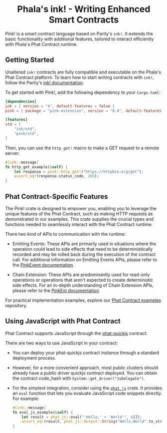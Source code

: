 <h1 align="center">Phala's ink! - Writing Enhanced Smart Contracts</h1>

Pink! is a smart contract language based on Parity's `ink!`. It extends the basic functionality with additional features, tailored to interact efficiently with Phala's Phat Contract runtime.

## Getting Started

Unaltered `ink!` contracts are fully compatible and executable on the Phala's Phat Contract platform. To learn how to start writing contracts with `ink!`, follow the Parity's [ink! documentation](https://paritytech.github.io/ink-docs/).

To get started with Pink!, add the following dependency to your `Cargo.toml`:

```toml
[dependencies]
ink = { version = "4", default-features = false }
pink = { package = "pink-extension", version = "0.4", default-features = false }

[features]
std = [
    "ink/std",
    "pink/std",
]
```

Then, you can use the `http_get!` macro to make a GET request to a remote server:

```rust
#[ink::message]
fn http_get_example(&self) {
    let response = pink::http_get!("https://httpbin.org/get");
    assert_eq!(response.status_code, 200);
}
```

## Phat Contract-Specific Features

The Pink! crate is designed to empower you, enabling you to leverage the unique features of the Phat Contract, such as making HTTP requests as demonstrated in our examples. This crate supplies the crucial types and functions needed to seamlessly interact with the Phat Contract runtime.

There two kind of APIs to communication with the runtime:

-   Emitting Events:
    These APIs are primarily used in situations where the operation could lead to side effects that need to be deterministically recorded and may be rolled back during the execution of the contract call. For additional information on Emitting Events APIs, please refer to the [PinkEvent documentation](crate::PinkEvent).

-   Chain Extension:
    These APIs are predominantly used for read-only operations or operations that aren't expected to create deterministic side effects. For an in-depth understanding of Chain Extension APIs, please refer to the [PinkExt documentation](crate::chain_extension::PinkExtBackend).

For practical implementation examples, explore our [Phat Contract examples](https://github.com/Phala-Network/phat-contract-examples) repository.

## Using JavaScript with Phat Contract

Phat Contract supports JavaScript through the [phat-quickjs](https://github.com/Phala-Network/phat-quickjs) contract.

There are two ways to use JavaScript in your contract:

-   You can deploy your phat-quickjs contract instance through a standard deployment process.

-   However, for a more convenient approach, most public clusters should already have a public driver quickjs contract deployed. You can obtain the contract code_hash with `System::get_driver("JsDelegate")`.

-   For the simplest integration, consider using the [`phat_js`](https://docs.rs/phat_js/) crate. It provides an `eval` function that lets you evaluate JavaScript code snippets directly.
    For example:
    ```rust
    #[ink::message]
    fn eval_js_example(&self) {
        let result = phat_js::eval("'Hello,' + 'World'", &[]);
        assert_eq!(result, phat_js::Output::String("Hello,World".to_string()));
    }
    ```
